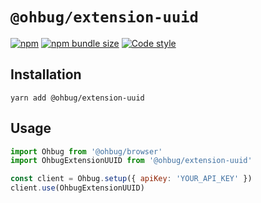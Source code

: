 # `@ohbug/extension-uuid`

[![npm](https://img.shields.io/npm/v/@ohbug/extension-uuid.svg?style=flat-square)](https://www.npmjs.com/package/@ohbug/extension-uuid)
[![npm bundle size](https://img.shields.io/bundlephobia/min/@ohbug/extension-uuid?style=flat-square)](https://bundlephobia.com/result?p=@ohbug/extension-uuid)
[![Code style](https://img.shields.io/badge/code_style-prettier-ff69b4.svg?style=flat-square)](https://github.com/prettier/prettier)

## Installation

```
yarn add @ohbug/extension-uuid
```

## Usage

```javascript
import Ohbug from '@ohbug/browser'
import OhbugExtensionUUID from '@ohbug/extension-uuid'

const client = Ohbug.setup({ apiKey: 'YOUR_API_KEY' })
client.use(OhbugExtensionUUID)
```
